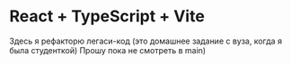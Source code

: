 # React + TypeScript + Vite
Здесь я рефакторю легаси-код (это домашнее задание с вуза, когда я была студенткой)
Прошу пока не смотреть в main)
